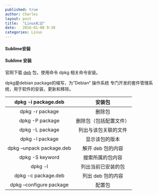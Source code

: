 ```yaml
---
published: true
author: Charles
layout: post
title:  "Linux札记"
date:   2016-01-08 9:30
categories: Linux
---
```


#### Sublime安装

#### Sublime 安装
官网下载 [deb][1] 包，使用命令 dpkg 相关命令安装。

dpkg是debian package的缩写，为”Debian“ 操作系统 专门开发的套件管理系统，用于软件的安装，更新和移除。

|    dpkg -i package.deb   |         安装包         |
|:------------------------:|:----------------------:|
|      dpkg -r package     |         删除包         |
|      dpkg -P package     | 删除包（包括配置文件） |
|      dpkg -L package     |  列出与该包关联的文件  |
|      dpkg -l package     |     显示该包的版本     |
| dpkg –unpack package.deb |    解开 deb 包的内容   |
|      dpkg -S keyword     |    搜索所属的包内容    |
|          dpkg -l         |   列出当前已安装的包   |
|    dpkg -c package.deb   |    列出 deb 包的内容   |
|  dpkg –configure package |         配置包         |


  [1]: https://www.sublimetext.com/3

